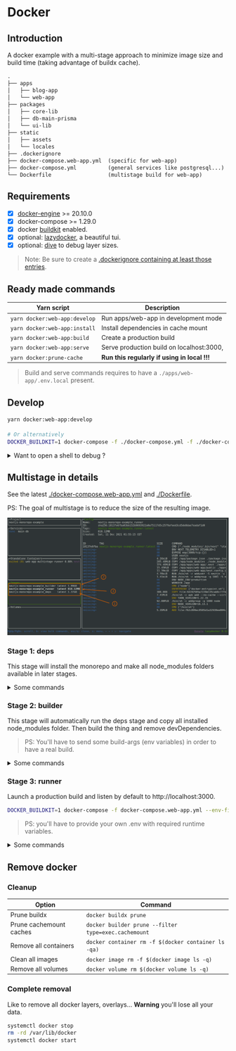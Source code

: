 # Docker

## Introduction

A docker example with a multi-stage approach to minimize image size
and build time (taking advantage of buildx cache).

```
.
├── apps
│   ├── blog-app
│   └── web-app
├── packages
│   ├── core-lib
│   ├── db-main-prisma
│   └── ui-lib
├── static
│   ├── assets
│   └── locales
├── .dockerignore
├── docker-compose.web-app.yml  (specific for web-app)
├── docker-compose.yml          (general services like postgresql...)
└── Dockerfile                  (multistage build for web-app)
```

## Requirements

- [x] [docker-engine](https://docs.docker.com/get-docker) >= 20.10.0
- [x] docker-compose >= 1.29.0
- [x] docker [buildkit](https://docs.docker.com/develop/develop-images/build_enhancements) enabled.
- [x] optional: [lazydocker](https://github.com/jesseduffield/lazydocker), a beautiful tui.
- [x] optional: [dive](https://github.com/wagoodman/dive) to debug layer sizes.

> Note: Be sure to create a [.dockerignore containing at least those entries](https://github.com/belgattitude/nextjs-monorepo-example/blob/main/.dockerignore).

## Ready made commands

| Yarn script                   | Description                                  |
| ----------------------------- | -------------------------------------------- |
| `yarn docker:web-app:develop` | Run apps/web-app in development mode         |
| `yarn docker:web-app:install` | Install dependencies in cache mount          |
| `yarn docker:web-app:build`   | Create a production build                    |
| `yarn docker:web-app:serve`   | Serve production build on localhost:3000,    |
| `yarn docker:prune-cache`     | **Run this regularly if using in local !!!** |

> Build and serve commands requires to have a `./apps/web-app/.env.local` present.

## Develop

```bash
yarn docker:web-app:develop

# Or alternatively
DOCKER_BUILDKIT=1 docker-compose -f ./docker-compose.yml -f ./docker-compose.web-app.yml up develop main-db
```

<details>
  <summary>Want to open a shell to debug ?</summary>
    
  ```bash
  DOCKER_BUILDKIT=1 docker-compose -f ./docker-compose.web-app.yml run --rm develop sh
  ```
  
</details>

## Multistage in details

See the latest [./docker-compose.web-app.yml](https://github.com/belgattitude/nextjs-monorepo-example/blob/main/docker-compose.web-app.yml)
and [./Dockerfile](https://github.com/belgattitude/nextjs-monorepo-example/blob/main/docker-compose.web-app.yml).

PS: The goal of multistage is to reduce the size of the resulting image.

![Lazydocker multistage sizes](multistage-size.png)

### Stage 1: deps

This stage will install the monorepo and make all node_modules folders available in later
stages.

<details>
  <summary>Some commands</summary>
   
  To build it independently
    
  ```bash
  DOCKER_BUILDKIT=1 docker-compose -f docker-compose.web-app.yml build --progress=tty deps
  # docker buildx bake -f docker-compose.web-app.yml --progress=tty deps
  ```
    
  To force a rebuild
    
  ```bash
  DOCKER_BUILDKIT=1 docker-compose -f docker-compose.web-app.yml build --no-cache --force-rm --progress=tty deps
  ```
    
  Want to open a shell into it ?
    
  ```bash
  DOCKER_BUILDKIT=1 docker-compose -f docker-compose.web-app.yml run --rm deps sh
  ```

</details>

### Stage 2: builder

This stage will automatically run the deps stage and copy all installed node_modules folder.
Then build the thing and remove devDependencies.

> PS: You'll have to send some build-args (env variables) in order to have a real build.

<details>
  <summary>Some commands</summary>
  To build it independently
  
  ```bash
  DOCKER_BUILDKIT=1 docker-compose -f docker-compose.web-app.yml build --progress=tty builder
  # docker buildx bake -f docker-compose.web-app.yml --progress=tty builder
  ```
  
  To force a rebuild
  
  ```bash
  DOCKER_BUILDKIT=1 docker-compose -f docker-compose.web-app.yml build --no-cache --force-rm --progress=tty builder
  ```
  
  Want to open a shell into it ?
  
  ```bash
  DOCKER_BUILDKIT=1 docker-compose -f docker-compose.web-app.yml run --rm builder sh
  ```

</details>

### Stage 3: runner

Launch a production build and listen by default to http://localhost:3000.

```bash
DOCKER_BUILDKIT=1 docker-compose -f docker-compose.web-app.yml --env-file .env.secret up runner
```

> PS: you'll have to provide your own .env with required runtime variables.

<details>
  <summary>Some commands</summary>
  To build it independently
  
  ```bash
  DOCKER_BUILDKIT=1 docker-compose -f docker-compose.web-app.yml build --progress=tty runner
  # docker buildx bake -f docker-compose.web-app.yml --progress=tty runner
  ```
  
  To force a rebuild
  
  ```bash
  DOCKER_BUILDKIT=1 docker-compose -f docker-compose.web-app.yml build --no-cache --force-rm --progress=tty runner
  ```
  
  Want to open a shell into it ?
  
  ```bash
  DOCKER_BUILDKIT=1 docker-compose -f docker-compose.web-app.yml run --rm runner sh
  ```
  
</details>

## Remove docker

### Cleanup

| Option                  | Command                                              |
| ----------------------- | ---------------------------------------------------- |
| Prune buildx            | `docker buildx prune`                                |
| Prune cachemount caches | `docker builder prune --filter type=exec.cachemount` |
| Remove all containers   | `docker container rm -f $(docker container ls -qa)`  |
| Clean all images        | `docker image rm -f $(docker image ls -q)`           |
| Remove all volumes      | `docker volume rm $(docker volume ls -q)`            |

### Complete removal

Like to remove all docker layers, overlays... **Warning** you'll lose all your data.

```bash
systemctl docker stop
rm -rd /var/lib/docker
systemctl docker start
```
